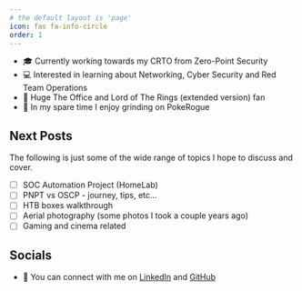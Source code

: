```yaml
---
# the default layout is 'page'
icon: fas fa-info-circle
order: 1
---
```


* 🎓 Currently working towards my CRTO from Zero-Point Security
* 💻 Interested in learning about Networking, Cyber Security and Red Team Operations
* 🎥 Huge The Office and Lord of The Rings (extended version) fan
* 🍺 In my spare time I enjoy grinding on PokeRogue

## Next Posts

The following is just some of the wide range of topics I hope to discuss and cover.

- [ ] SOC Automation Project (HomeLab)
- [ ] PNPT vs OSCP - journey, tips, etc...
- [ ] HTB boxes walkthrough
- [ ] Aerial photography (some photos I took a couple years ago)
- [ ] Gaming and cinema related

## Socials

* 🤝 You can connect with me on [LinkedIn][1] and [GitHub][2]

[1]: https://www.linkedin.com/in/pedro-torres99
[2]: https://github.com/fajao 